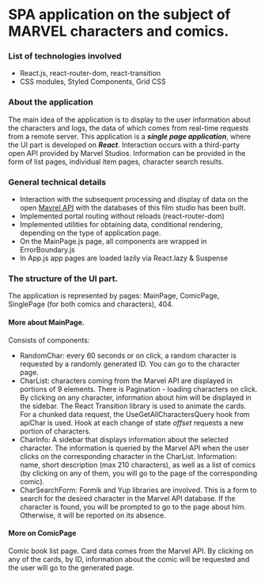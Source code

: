 # SPA application on the subject of MARVEL characters and comics.

### List of technologies involved
- React.js, react-router-dom, react-transition
- CSS modules, Styled Components, Grid CSS

### About the application
The main idea of the application is to display to the user information about the characters and logs, the data of which comes from real-time requests from a remote server.
This application is a **_single page application_**, where the UI part is developed on **_React_**. Interaction occurs with a third-party open API provided by Marvel Studios.
Information can be provided in the form of list pages, individual item pages, character search results.

### General technical details
- Interaction with the subsequent processing and display of data on the open [Mavrel API](https://developer.marvel.com/) with the databases of this film studio has been built.
- Implemented portal routing without reloads (react-router-dom)
- Implemented utilities for obtaining data, conditional rendering, depending on the type of application page.
- On the MainPage.js page, all components are wrapped in ErrorBoundary.js
- In App.js app pages are loaded lazily via React.lazy & Suspense

### The structure of the UI part.
The application is represented by pages: MainPage, ComicPage, SinglePage (for both comics and characters), 404.
#### More about MainPage.
Consists of components:
- RandomChar: every 60 seconds or on click, a random character is requested by a randomly generated ID. You can go to the character page.
- CharList: characters coming from the Marvel API are displayed in portions of 9 elements. There is Pagination - loading characters on click. By clicking on any character, information about him will be displayed in the sidebar. The React Transition library is used to animate the cards.
For a chunked data request, the UseGetAllCharactersQuery hook from apiChar is used. Hook at each change of state _offset_ requests a new portion of characters.
- CharInfo: A sidebar that displays information about the selected character. The information is queried by the Marvel API when the user clicks on the corresponding character in the CharList. Information: name, short description (max 210 characters), as well as a list of comics (by clicking on any of them, you will go to the page of the corresponding comic).
- CharSearchForm: Formik and Yup libraries are involved. This is a form to search for the desired character in the Marvel API database. If the character is found, you will be prompted to go to the page about him. Otherwise, it will be reported on its absence.
#### More on ComicPage
Comic book list page. Card data comes from the Marvel API. By clicking on any of the cards, by ID, information about the comic will be requested and the user will go to the generated page.
 
